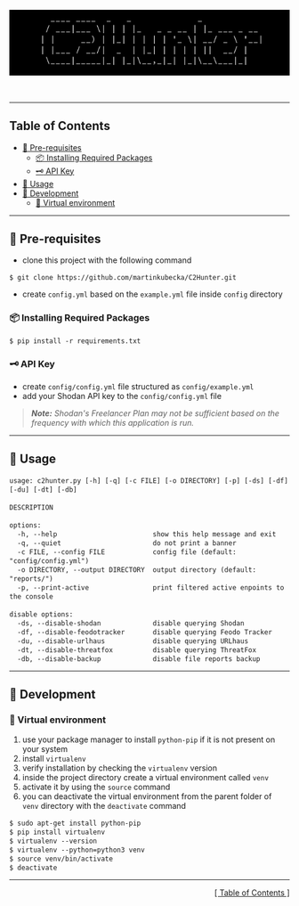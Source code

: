 <p align="center">
<img src="https://github.com/martinkubecka/C2Hunter/blob/main/docs/banner.png" alt="Logo">
<p align="center"><b></b><br>
</p>

---
<h2 id="table-of-contents">Table of Contents</h2>

- [:notebook_with_decorative_cover: Pre-requisites](#notebook_with_decorative_cover-pre-requisites)
  - [:package: Installing Required Packages](#package-installing-required-packages)
  - [:old_key: API Key](#old_key-api-key)
- [:eagle: Usage](#eagle-usage)
- [:toolbox: Development](#toolbox-development)
  - [:office: Virtual environment](#office-virtual-environment)

---
## :notebook_with_decorative_cover: Pre-requisites

- clone this project with the following command

```
$ git clone https://github.com/martinkubecka/C2Hunter.git
```

- create `config.yml` based on the `example.yml` file inside `config` directory

### :package: Installing Required Packages

```
$ pip install -r requirements.txt
```

### :old_key: API Key

- create `config/config.yml` file structured as `config/example.yml`
- add your Shodan API key to the `config/config.yml` file 

> ***Note:*** *Shodan's Freelancer Plan may not be sufficient based on the frequency with which this application is run.*

---
## :eagle: Usage

```
usage: c2hunter.py [-h] [-q] [-c FILE] [-o DIRECTORY] [-p] [-ds] [-df] [-du] [-dt] [-db]

DESCRIPTION

options:
  -h, --help                        show this help message and exit
  -q, --quiet                       do not print a banner
  -c FILE, --config FILE            config file (default: "config/config.yml")
  -o DIRECTORY, --output DIRECTORY  output directory (default: "reports/")
  -p, --print-active                print filtered active enpoints to the console

disable options:
  -ds, --disable-shodan             disable querying Shodan
  -df, --disable-feodotracker       disable querying Feodo Tracker
  -du, --disable-urlhaus            disable querying URLhaus
  -dt, --disable-threatfox          disable querying ThreatFox
  -db, --disable-backup             disable file reports backup
```

---
## :toolbox: Development

### :office: Virtual environment

1. use your package manager to install `python-pip` if it is not present on your system
3. install `virtualenv`
4. verify installation by checking the `virtualenv` version
5. inside the project directory create a virtual environment called `venv`
6. activate it by using the `source` command
7. you can deactivate the virtual environment from the parent folder of `venv` directory with the `deactivate` command

```
$ sudo apt-get install python-pip
$ pip install virtualenv
$ virtualenv --version
$ virtualenv --python=python3 venv
$ source venv/bin/activate
$ deactivate
```

---

<div align="right">
<a href="#table-of-contents">[ Table of Contents ]</a>
</div>